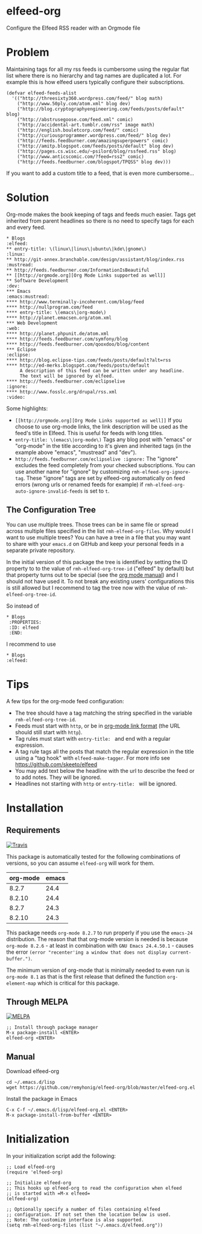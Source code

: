 elfeed-org
==============

  Configure the Elfeed RSS reader with an Orgmode file

# Problem

Maintaining tags for all my rss feeds is cumbersome using the regular flat list
where there is no hierarchy and tag names are duplicated a lot. For example
this is how elfeed users typically configure their subscriptions.

    (defvar elfeed-feeds-alist
      '(("http://threesixty360.wordpress.com/feed/" blog math)
        ("http://www.50ply.com/atom.xml" blog dev)
        ("http://blog.cryptographyengineering.com/feeds/posts/default" blog)
        ("http://abstrusegoose.com/feed.xml" comic)
        ("http://accidental-art.tumblr.com/rss" image math)
        ("http://english.bouletcorp.com/feed/" comic)
        ("http://curiousprogrammer.wordpress.com/feed/" blog dev)
        ("http://feeds.feedburner.com/amazingsuperpowers" comic)
        ("http://amitp.blogspot.com/feeds/posts/default" blog dev)
        ("http://pages.cs.wisc.edu/~psilord/blog/rssfeed.rss" blog)
        ("http://www.anticscomic.com/?feed=rss2" comic)
        ("http://feeds.feedburner.com/blogspot/TPQSS" blog dev)))

If you want to add a custom title to a feed, that is even more cumbersome...

# Solution

Org-mode makes the book keeping of tags and feeds much easier. Tags get
inherited from parent headlines so there is no need to specify tags for each
and every feed.

    * Blogs                                                              :elfeed:
    ** entry-title: \(linux\|linus\|ubuntu\|kde\|gnome\)                  :linux:
    ** http://git-annex.branchable.com/design/assistant/blog/index.rss :mustread:
    ** http://feeds.feedburner.com/InformationIsBeautiful
    ** [[http://orgmode.org][Org Mode Links supported as well]]
    ** Software Development                                                 :dev:
    *** Emacs                                                    :emacs:mustread:
    **** http://www.terminally-incoherent.com/blog/feed
    **** http://nullprogram.com/feed
    **** entry-title: \(emacs\|org-mode\)
    **** http://planet.emacsen.org/atom.xml
    *** Web Development                                                     :web:
    **** http://planet.phpunit.de/atom.xml
    **** http://feeds.feedburner.com/symfony/blog
    **** http://feeds.feedburner.com/qooxdoo/blog/content
    *** Eclipse                                                         :eclipse:
    **** http://blog.eclipse-tips.com/feeds/posts/default?alt=rss
    **** http://ed-merks.blogspot.com/feeds/posts/default
         A description of this feed can be written under any headline.
         The text will be ignored by elfeed.
    **** http://feeds.feedburner.com/eclipselive                         :ignore:
    **** http://www.fosslc.org/drupal/rss.xml                             :video:


Some highlights:

* `[[http://orgmode.org][Org Mode Links supported as well]]` If you choose to use org-mode links, the link description will be used as the feed's title in Elfeed. This is useful for feeds with long titles.
* `entry-title: \(emacs\|org-mode\)` Tags any blog post with "emacs" or "org-mode" in the title according to it's given and inherited tags (in the example above "emacs", "mustread" and "dev").
* `http://feeds.feedburner.com/eclipselive :ignore:` The "ignore" excludes the feed completely from your checked subscriptions. You can use another name for "ignore" by customizing `rmh-elfeed-org-ignore-tag`. These "ignore" tags are set by elfeed-org automatically on feed errors (wrong urls or renamed feeds for example) if `rmh-elfeed-org-auto-ignore-invalid-feeds` is set to `t`.


## The Configuration Tree

You can use multiple trees. Those trees can be in same file or spread
across multiple files specified in the list
`rmh-elfeed-org-files`. Why would I want to use multiple trees? You
can have a tree in a file that you may want to share with your
`emacs.d` on GitHub and keep your personal feeds in a separate private
repository.

In the initial version of this package the tree is identified by
setting the ID property to to the value of `rmh-elfeed-org-tree-id`
("elfeed" by default) but that property turns out to be special (see
the
[org mode manual](http://orgmode.org/manual/Special-properties.html#Special-properties))
and I should not have used it. To not break any existing users'
configurations this is still allowed but I recommend to tag the tree
now with the value of `rmh-elfeed-org-tree-id`.

So instead of

    * Blogs
     :PROPERTIES:
     :ID: elfeed
     :END:

I recommend to use

    * Blogs                                                              :elfeed:

# Tips
A few tips for the org-mode feed configuration:

* The tree should have a tag matching the string specified in the
  variable `rmh-elfeed-org-tree-id`.
* Feeds must start with `http`, or be in
  [org-mode link format](http://orgmode.org/org.html#Link-format) (the
  URL should still start with `http`).
* Tag rules must start with `entry-title: ` and end with a regular expression.
* A tag rule tags all the posts that match the regular expression in the title
  using a "tag hook" with `elfeed-make-tagger`. For more info see https://github.com/skeeto/elfeed
* You may add text below the headline with the url to describe the
  feed or to add notes. They will be ignored.
* Headlines not starting with `http` or `entry-title: ` will be ignored.

# Installation

## Requirements
[![Travis](https://travis-ci.org/remyhonig/elfeed-org.svg)](https://travis-ci.org/remyhonig/elfeed-org)

This package is automatically tested for the following combinations of
versions, so you can assume `elfeed-org` will work for them.

| org-mode | emacs |
|----------|-------|
| 8.2.7    | 24.4  |
| 8.2.10   | 24.4  |
| 8.2.7    | 24.3  |
| 8.2.10   | 24.3  |

This package needs `org-mode 8.2.7` to run properly if you use the `emacs-24` distribution. The reason that that org-mode version is needed is because `org-mode 8.2.6` - at least in combination with `GNU Emacs 24.4.50.1` - causes the error `(error "recenter'ing a window that does not display current-buffer.")`.

The minimum version of org-mode that is minimally needed to even run is `org-mode 8.1` as that is the first release that defined the function `org-element-map` which is critical for this package.

## Through MELPA
[![MELPA](http://melpa.org/packages/elfeed-org-badge.svg)](http://melpa.org/#/elfeed-org)

    ;; Install through package manager
    M-x package-install <ENTER>
    elfeed-org <ENTER>

## Manual

Download elfeed-org

    cd ~/.emacs.d/lisp
    wget https://github.com/remyhonig/elfeed-org/blob/master/elfeed-org.el

Install the package in Emacs

    C-x C-f ~/.emacs.d/lisp/elfeed-org.el <ENTER>
    M-x package-install-from-buffer <ENTER>

# Initialization

In your initialization script add the following:

    ;; Load elfeed-org
    (require 'elfeed-org)

    ;; Initialize elfeed-org
    ;; This hooks up elfeed-org to read the configuration when elfeed
    ;; is started with =M-x elfeed=
    (elfeed-org)

    ;; Optionally specify a number of files containing elfeed
    ;; configuration. If not set then the location below is used.
    ;; Note: The customize interface is also supported.
    (setq rmh-elfeed-org-files (list "~/.emacs.d/elfeed.org"))

